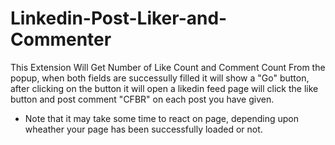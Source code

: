 # Linkedin-Post-Liker-and-Commenter
This Extension Will Get Number of Like Count and Comment Count From the popup, when both fields are successully filled it will show a "Go" button, after clicking on the button
it will open a likedin feed page will click the like button and post comment "CFBR" on each post you have given.
- Note that it may take some time to react on page, depending upon wheather your page has been successfully loaded or not.
